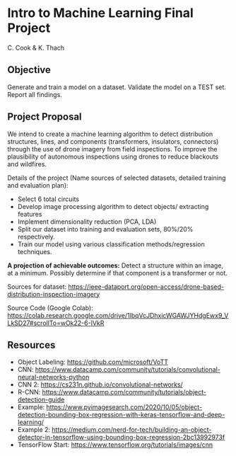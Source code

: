 # Intro to Machine Learning Final Project

C. Cook & K. Thach

## Objective

Generate and train a model on a dataset. Validate the model on a TEST set. Report all findings. 

## Project Proposal 

We intend to create a machine learning algorithm to detect distribution structures, lines, and components (transformers, insulators, connectors) through the use of drone imagery from field inspections. To improve the plausibility of autonomous inspections using drones to reduce blackouts and wildfires. 

Details of the project (Name sources of selected datasets, detailed training and evaluation plan):
        	
* Select 6 total circuits
* Develop image processing algorithm to detect objects/ extracting features
* Implement dimensionality reduction (PCA, LDA)
* Split our dataset into  training and evaluation sets, 80%/20% respectively.
* Train our model using various classification methods/regression techniques.

**A projection of achievable outcomes:** Detect a structure within an image, at a minimum. Possibly determine if that component is a transformer or not. 

Sources for dataset: https://ieee-dataport.org/open-access/drone-based-distribution-inspection-imagery

Source Code (Google Colab): https://colab.research.google.com/drive/1lbqVcJDhxicWGAWJYHdgEwx9_VLkSD27#scrollTo=wOk22-6-IVkR

## Resources 

* Object Labeling: https://github.com/microsoft/VoTT
* CNN: https://www.datacamp.com/community/tutorials/convolutional-neural-networks-python
* CNN 2: https://cs231n.github.io/convolutional-networks/
* R-CNN: https://www.datacamp.com/community/tutorials/object-detection-guide
* Example: https://www.pyimagesearch.com/2020/10/05/object-detection-bounding-box-regression-with-keras-tensorflow-and-deep-learning/
* Example 2: https://medium.com/nerd-for-tech/building-an-object-detector-in-tensorflow-using-bounding-box-regression-2bc13992973f
* TensorFlow Start: https://www.tensorflow.org/tutorials/images/cnn

